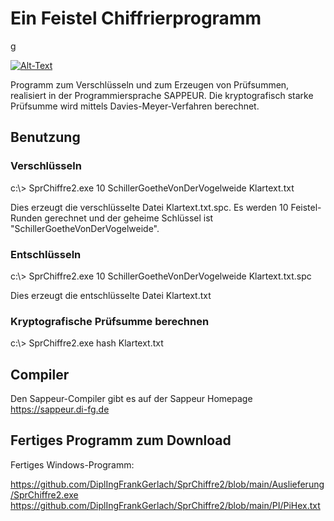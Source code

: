 # Ein Feistel Chiffrierprogramm 


g

[![Alt-Text](https://upload.wikimedia.org/wikipedia/commons/f/fa/Feistel_cipher_diagram_en.svg)](https://upload.wikimedia.org/wikipedia/commons/f/fa/Feistel_cipher_diagram_en.svg)

Programm zum Verschlüsseln und zum Erzeugen von Prüfsummen, realisiert in der Programmiersprache SAPPEUR.
Die kryptografisch starke Prüfsumme wird mittels Davies-Meyer-Verfahren berechnet.

## Benutzung

### Verschlüsseln
c:\\> SprChiffre2.exe 10 SchillerGoetheVonDerVogelweide Klartext.txt

Dies erzeugt die verschlüsselte Datei Klartext.txt.spc. Es werden 10 Feistel-Runden gerechnet und der geheime Schlüssel ist "SchillerGoetheVonDerVogelweide".

### Entschlüsseln
c:\\> SprChiffre2.exe 10 SchillerGoetheVonDerVogelweide Klartext.txt.spc

Dies erzeugt die entschlüsselte Datei Klartext.txt

### Kryptografische Prüfsumme berechnen

c:\\> SprChiffre2.exe hash Klartext.txt


## Compiler
Den Sappeur-Compiler gibt es auf der Sappeur Homepage https://sappeur.di-fg.de

## Fertiges Programm zum Download
Fertiges Windows-Programm: 

https://github.com/DiplIngFrankGerlach/SprChiffre2/blob/main/Auslieferung/SprChiffre2.exe
https://github.com/DiplIngFrankGerlach/SprChiffre2/blob/main/PI/PiHex.txt

